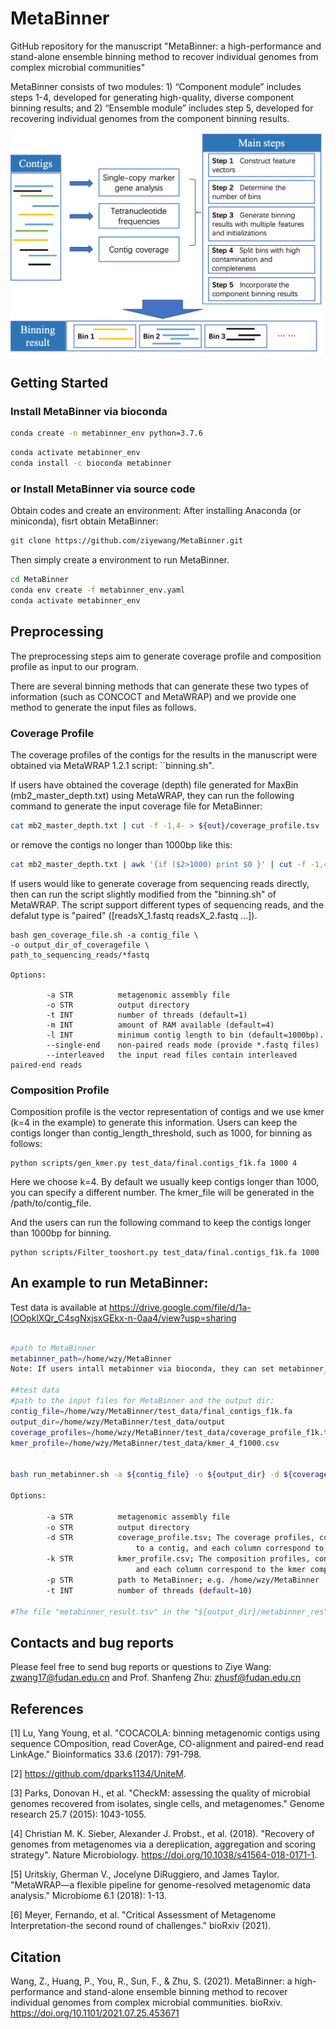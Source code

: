 # MetaBinner
GitHub repository for the manuscript "MetaBinner: a high-performance and stand-alone ensemble binning method to recover individual genomes from complex microbial communities"

MetaBinner consists of two modules: 1) “Component module” includes steps 1-4, developed for generating high-quality, diverse component binning results; and 2) “Ensemble module” includes step 5, developed for recovering individual genomes from the component binning results. 

<p align="center">
<img src="https://github.com/ziyewang/MetaBinner/blob/master/figures/framework0613.png" width="600"/>
</p>

## <a name="started"></a>Getting Started

### <a name="docker"></a>Install MetaBinner via bioconda
```sh
conda create -n metabinner_env python=3.7.6
```
```sh
conda activate metabinner_env
conda install -c bioconda metabinner
```

### <a name="docker"></a>or Install MetaBinner via source code


Obtain codes and create an environment:
After installing Anaconda (or miniconda), fisrt obtain MetaBinner:

```sh
git clone https://github.com/ziyewang/MetaBinner.git
```
Then simply create a environment to run MetaBinner.

```sh
cd MetaBinner
conda env create -f metabinner_env.yaml
conda activate metabinner_env
```


## <a name="preprocessing"></a>Preprocessing

The preprocessing steps aim to generate coverage profile and composition profile as input to our program.

There are several binning methods that can generate these two types of information (such as CONCOCT and MetaWRAP) and we provide one method to generate the input files as follows.
### Coverage Profile
The coverage profiles of the contigs for the results in the manuscript were obtained via MetaWRAP 1.2.1 script: ``binning.sh".

If users have obtained the coverage (depth) file generated for MaxBin (mb2_master_depth.txt) using MetaWRAP, they can run the following command to generate the input coverage file for MetaBinner:
```sh
cat mb2_master_depth.txt | cut -f -1,4- > ${out}/coverage_profile.tsv
```
or remove the contigs no longer than 1000bp like this:
```sh
cat mb2_master_depth.txt | awk '{if ($2>1000) print $0 }' | cut -f -1,4- > coverage_profile_f1k.tsv

```

If users would like to generate coverage from sequencing reads directly, then can run the script slightly modified from the "binning.sh" of MetaWRAP. The script support different types of sequencing reads, and the defalut type is "paired" ([readsX_1.fastq readsX_2.fastq ...]).
```
bash gen_coverage_file.sh -a contig_file \
-o output_dir_of_coveragefile \
path_to_sequencing_reads/*fastq

Options:

        -a STR          metagenomic assembly file
        -o STR          output directory
        -t INT          number of threads (default=1)
        -m INT          amount of RAM available (default=4)
        -l INT          minimum contig length to bin (default=1000bp).
        --single-end    non-paired reads mode (provide *.fastq files)
        --interleaved   the input read files contain interleaved paired-end reads

```

### Composition Profile

Composition profile is the vector representation of contigs and we use kmer (k=4 in the example) to generate this information. Users can keep the contigs longer than contig_length_threshold, such as 1000, for binning as follows:

```
python scripts/gen_kmer.py test_data/final.contigs_f1k.fa 1000 4 
```
Here we choose k=4. By default we usually keep contigs longer than 1000, you can specify a different number. The kmer_file will be generated in the /path/to/contig_file. 

And the users can run the following command to keep the contigs longer than 1000bp for binning.

```
python scripts/Filter_tooshort.py test_data/final.contigs_f1k.fa 1000
```


## <a name="started"></a>An example to run MetaBinner:
Test data is available at https://drive.google.com/file/d/1a-IOOpklXQr_C4sgNxjsxGEkx-n-0aa4/view?usp=sharing
```sh

#path to MetaBinner
metabinner_path=/home/wzy/MetaBinner
Note: If users intall metabinner via bioconda, they can set metabinner_path as follows: metabinner_path=$(dirname $(which run_metabinner.sh))

##test data
#path to the input files for MetaBinner and the output dir:
contig_file=/home/wzy/MetaBinner/test_data/final_contigs_f1k.fa
output_dir=/home/wzy/MetaBinner/test_data/output
coverage_profiles=/home/wzy/MetaBinner/test_data/coverage_profile_f1k.tsv
kmer_profile=/home/wzy/MetaBinner/test_data/kmer_4_f1000.csv


bash run_metabinner.sh -a ${contig_file} -o ${output_dir} -d ${coverage_profiles} -k ${kmer_profile} -p ${metabinner_path}

Options:

        -a STR          metagenomic assembly file
        -o STR          output directory
        -d STR          coverage_profile.tsv; The coverage profiles, containing a table where each row correspond
                            to a contig, and each column correspond to a sample. All values are separated with tabs.
        -k STR          kmer_profile.csv; The composition profiles, containing a table where each row correspond to a contig,
                            and each column correspond to the kmer composition of particular kmer. All values are separated with comma.
        -p STR          path to MetaBinner; e.g. /home/wzy/MetaBinner
        -t INT          number of threads (default=10)

#The file "metabinner_result.tsv" in the "${output_dir}/metabinner_res" is the final output.
```

## <a name="contact"></a>Contacts and bug reports
Please feel free to send bug reports or questions to
Ziye Wang: zwang17@fudan.edu.cn and Prof. Shanfeng Zhu: zhusf@fudan.edu.cn

## <a name="References"></a>References

[1] Lu, Yang Young, et al. "COCACOLA: binning metagenomic contigs using sequence COmposition, read CoverAge, CO-alignment and paired-end read LinkAge." Bioinformatics 33.6 (2017): 791-798.

[2] https://github.com/dparks1134/UniteM.

[3] Parks, Donovan H., et al. "CheckM: assessing the quality of microbial genomes recovered from isolates, single cells, and metagenomes." Genome research 25.7 (2015): 1043-1055.

[4] Christian M. K. Sieber, Alexander J. Probst., et al. (2018). "Recovery of genomes from metagenomes via a dereplication, aggregation and scoring strategy". Nature Microbiology. https://doi.org/10.1038/s41564-018-0171-1.

[5] Uritskiy, Gherman V., Jocelyne DiRuggiero, and James Taylor. "MetaWRAP—a flexible pipeline for genome-resolved metagenomic data analysis." Microbiome 6.1 (2018): 1-13.

[6] Meyer, Fernando, et al. "Critical Assessment of Metagenome Interpretation-the second round of challenges." bioRxiv (2021).

## <a name="Citation"></a>Citation

Wang, Z., Huang, P., You, R., Sun, F., & Zhu, S. (2021). MetaBinner: a high-performance and stand-alone ensemble binning method to recover individual genomes from complex microbial communities. bioRxiv. https://doi.org/10.1101/2021.07.25.453671
